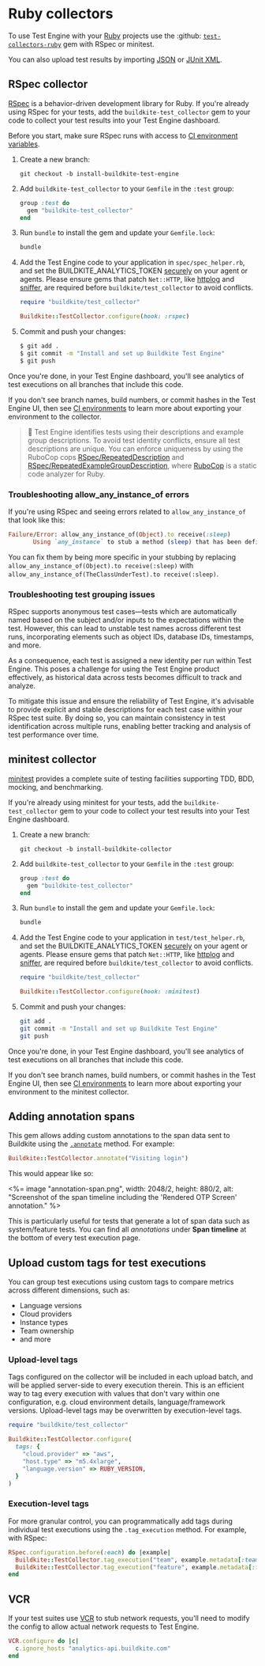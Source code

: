 # Ruby collectors

To use Test Engine with your [Ruby](https://www.ruby-lang.org/) projects use the :github: [`test-collectors-ruby`](https://github.com/buildkite/test-collector-ruby) gem with RSpec or minitest.

You can also upload test results by importing [JSON](/docs/test-engine/test-collection/importing-json) or [JUnit XML](/docs/test-engine/test-collection/importing-junit-xml).


## RSpec collector

[RSpec](https://rspec.info/) is a behavior-driven development library for Ruby.
If you're already using RSpec for your tests, add the `buildkite-test_collector` gem to your code to collect your test results into your Test Engine dashboard.

Before you start, make sure RSpec runs with access to [CI environment variables](/docs/test-engine/test-collection/ci-environments).

1. Create a new branch:

    ```
    git checkout -b install-buildkite-test-engine
    ```

2. Add `buildkite-test_collector` to your `Gemfile` in the `:test` group:

    ```rb
    group :test do
      gem "buildkite-test_collector"
    end
    ```

3. Run `bundle` to install the gem and update your `Gemfile.lock`:

    ```sh
    bundle
    ```

3. Add the Test Engine code to your application in `spec/spec_helper.rb`, and set the BUILDKITE_ANALYTICS_TOKEN [securely](/docs/pipelines/security/secrets/managing) on your agent or agents. Please ensure gems that patch `Net::HTTP`, like [httplog](https://github.com/trusche/httplog) and [sniffer](https://github.com/aderyabin/sniffer), are required before `buildkite/test_collector` to avoid conflicts.

    ```rb
    require "buildkite/test_collector"

    Buildkite::TestCollector.configure(hook: :rspec)
    ```

4. Commit and push your changes:

    ```sh
    $ git add .
    $ git commit -m "Install and set up Buildkite Test Engine"
    $ git push
    ```

Once you're done, in your Test Engine dashboard, you'll see analytics of test executions on all branches that include this code.

If you don't see branch names, build numbers, or commit hashes in the Test Engine UI, then see [CI environments](/docs/test-engine/test-collection/ci-environments) to learn more about exporting your environment to the collector.

> 🚧
> Test Engine identifies tests using their descriptions and example group descriptions. To avoid test identity conflicts, ensure all test descriptions are unique. You can enforce uniqueness by using the RuboCop cops [RSpec/RepeatedDescription](https://docs.rubocop.org/rubocop-rspec/cops_rspec.html#rspecrepeateddescription) and [RSpec/RepeatedExampleGroupDescription](https://docs.rubocop.org/rubocop-rspec/cops_rspec.html#rspecrepeatedexamplegroupdescription), where [RuboCop](https://github.com/rubocop/rubocop) is a static code analyzer for Ruby.

### Troubleshooting allow_any_instance_of errors

If you're using RSpec and seeing errors related to `allow_any_instance_of` that look like this:

```ruby
Failure/Error: allow_any_instance_of(Object).to receive(:sleep)
       Using `any_instance` to stub a method (sleep) that has been defined on a prepended module (Buildkite::TestCollector::Object::CustomObjectSleep) is not supported.
```

You can fix them by being more specific in your stubbing by replacing `allow_any_instance_of(Object).to receive(:sleep)` with `allow_any_instance_of(TheClassUnderTest).to receive(:sleep)`.

### Troubleshooting test grouping issues

RSpec supports anonymous test cases—tests which are automatically named based on the subject and/or inputs to the expectations within the test. However, this can lead to unstable test names across different test runs, incorporating elements such as object IDs, database IDs, timestamps, and more.

As a consequence, each test is assigned a new identity per run within Test Engine. This poses a challenge for using the Test Engine product effectively, as historical data across tests becomes difficult to track and analyze.

To mitigate this issue and ensure the reliability of Test Engine, it's advisable to provide explicit and stable descriptions for each test case within your RSpec test suite. By doing so, you can maintain consistency in test identification across multiple runs, enabling better tracking and analysis of test performance over time.

## minitest collector

[minitest](https://github.com/minitest/minitest) provides a complete suite of testing facilities supporting TDD, BDD, mocking, and benchmarking.

If you're already using minitest for your tests, add the `buildkite-test_collector` gem to your code to collect your test results into your Test Engine dashboard.

1. Create a new branch:

    ```
    git checkout -b install-buildkite-collector
    ```

2. Add `buildkite-test_collector` to your `Gemfile` in the `:test` group:

    ```rb
    group :test do
      gem "buildkite-test_collector"
    end
    ```

3. Run `bundle` to install the gem and update your `Gemfile.lock`:

    ```sh
    bundle
    ```

3. Add the Test Engine code to your application in `test/test_helper.rb`, and set the BUILDKITE_ANALYTICS_TOKEN [securely](/docs/pipelines/security/secrets/managing) on your agent or agents. Please ensure gems that patch `Net::HTTP`, like [httplog](https://github.com/trusche/httplog) and [sniffer](https://github.com/aderyabin/sniffer), are required before `buildkite/test_collector` to avoid conflicts.

    ```rb
    require "buildkite/test_collector"

    Buildkite::TestCollector.configure(hook: :minitest)
    ```

4. Commit and push your changes:

    ```sh
    git add .
    git commit -m "Install and set up Buildkite Test Engine"
    git push
    ```

Once you're done, in your Test Engine dashboard, you'll see analytics of test executions on all branches that include this code.

If you don't see branch names, build numbers, or commit hashes in the Test Engine UI, then see [CI environments](/docs/test-engine/test-collection/ci-environments) to learn more about exporting your environment to the minitest collector.

## Adding annotation spans

This gem allows adding custom annotations to the span data sent to Buildkite using the [`.annotate`](https://github.com/buildkite/test-collector-ruby/blob/d9fe11341e4aa470e766febee38124b644572360/lib/buildkite/test_collector.rb#L64) method. For example:

```ruby
Buildkite::TestCollector.annotate("Visiting login")
```

This would appear like so:

<%= image "annotation-span.png", width: 2048/2, height: 880/2, alt: "Screenshot of the span timeline including the 'Rendered OTP Screen' annotation." %>

This is particularly useful for tests that generate a lot of span data such as system/feature tests. You can find all _annotations_ under **Span timeline** at the bottom of every test execution page.

## Upload custom tags for test executions

You can group test executions using custom tags to compare metrics across different dimensions, such as:

- Language versions
- Cloud providers
- Instance types
- Team ownership
- and more

### Upload-level tags

Tags configured on the collector will be included in each upload batch, and will be applied server-side to every execution therein. This is an efficient way to tag every execution with values that don't vary within one configuration, e.g. cloud environment details, language/framework versions. Upload-level tags may be overwritten by execution-level tags.

```rb
require "buildkite/test_collector"

Buildkite::TestCollector.configure(
  tags: {
    "cloud.provider" => "aws",
    "host.type" => "m5.4xlarge",
    "language.version" => RUBY_VERSION,
  }
)
```

### Execution-level tags

For more granular control, you can programmatically add tags during individual test executions using the `.tag_execution` method. For example, with RSpec:

```rb
RSpec.configuration.before(:each) do |example|
  Buildkite::TestCollector.tag_execution("team", example.metadata[:team])
  Buildkite::TestCollector.tag_execution("feature", example.metadata[:feature])
end
```

## VCR
If your test suites use [VCR](https://github.com/vcr/vcr) to stub network requests, you'll need to modify the config to allow actual network requests to Test Engine.

```ruby
VCR.configure do |c|
  c.ignore_hosts "analytics-api.buildkite.com"
end
```
